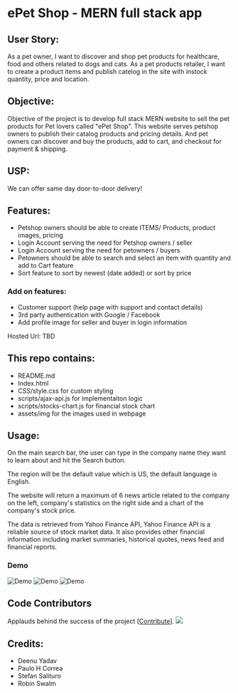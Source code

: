 # ePet Shop - MERN full stack app

## User Story:

As a pet owner, I want to discover and shop pet products for healthcare, food and others related to dogs and cats.
As a pet products retailer, I want to create a product items and publish catelog in the site with instock quantity, price and location.

## Objective:

Objective of the project is to develop full stack MERN website to sell the pet products for Pet lovers called "ePet Shop". This website serves petshop owners to publish their catalog products and pricing details. And pet owners can discover and buy the products, add to cart, and checkout for payment & shipping.

## USP:

We can offer same day door-to-door delivery!

## Features:

- Petshop owners should be able to create ITEMS/ Products, product images, pricing
- Login Account serving the need for Petshop owners / seller
- Login Account serving the need for petowners / buyers
- Petowners should be able to search and select an item with quantity and add to Cart feature
- Sort feature to sort by newest (date added) or sort by price

### Add on features:

- Customer support (help page with support and contact details)
- 3rd party authentication with Google / Facebook
- Add profile image for seller and buyer in login information

Hosted Url: TBD

## This repo contains:

- README.md
- Index.html
- CSS/style.css for custom styling
- scripts/ajax-api.js for implementaiton logic
- scripts/stocks-chart.js for financial stock chart
- assets/img for the images used in webpage

## Usage:

On the main search bar, the user can type in the company name they want to learn about and hit the Search button.

The region will be the default value which is US, the default language is English.

The website will return a maximum of 6 news article related to the company on the left, company's statistics on the right side and a chart of the company's stock price.

The data is retrieved from Yahoo Finance API, Yahoo Finance API is a reliable source of stock market data. It also provides other financial information including market summaries, historical quotes, news feed and financial reports.

### Demo

![Demo](/public/imgs/demo1.png)
![Demo](/public/imgs/demo2.png)
![Demo](/public/imgs/demo3.png)

## Code Contributors

Applauds behind the success of the project [[Contribute](CONTRIBUTING.md)].
<a href="https://github.com/deenuy/uoft-mern-stack-ePet-shop-app/graphs/contributors"><img src="https://github.com/deenuy/uoft-mern-stack-ePet-shop-app/graphs/contributors" /></a>

## Credits:

- Deenu Yadav
- Paulo H Correa
- Stefan Salituro
- Robin Swalm

